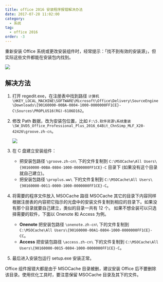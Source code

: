 ```yaml
---
title: office 2016 安装程序报错解决办法
date: 2017-07-28 11:02:00
category:
  - 系统
tag:
  - office 2016
order: -3
---
```


重新安装 Office 系统或更改安装组件时，经常提示：「找不到有效的安装源」，但实际这些文件都能在安装包内找到。

![](https://pic3.zhimg.com/v2-85bd2a49a47ee6d0c8eade7b3c249516_r.jpg)

## 解决方法

1. 打开 regedit.exe，在注册表中找到路径 `计算机\HKEY_LOCAL_MACHINE\SOFTWARE\Microsoft\Office\Delivery\SourceEngine\Downloads\{90160000-00BA-0804-1000-0000000FF1CE}-C\Sources\PROPLUS16(RG)-6186D162`。

2. 修改 Path 数据，改为安装包位置，比如 `F:\5.软件资源\系统重装\SW_DVD5_Office_Professional_Plus_2016_64Bit_ChnSimp_MLF_X20-42426\groove.zh-cn`。

   ![](https://pic3.zhimg.com/v2-650ede86dd191a8f0a1cd6e9b815377a_r.jpg)

3. 在 C 盘建立安装组件：

   - 把安装包路径 `\groove.zh-cn\` 下的文件复制到 `C:\MSOCache\All Users\{90160000-00BA-0804-1000-0000000FF1CE}-C` 目录下 (如果没有这个目录就自己建立)。
   - 把安装包路径 `\proplus.ww\` 下的文件复制到 `C:\MSOCache\All Users\{90160000-0011-0000-1000-0000000FF1CE}-C`。

4. 将需要的程序文件放入 MSOCache 路径
   MSOCache 其它的目录下内容同样根据注册表的内容把它指示的光盘中的安装文件复制到相应的目录下。如果没有那个目录就要自己建立，类似的目录一共有 12 个。
   如果不想全装可以只选择需要的软件，下面以 Onenote 和 Access 为例。

   - **Onenote** 把安装包路径 `\onenote.zh-cn\` 下的文件复制到 `C:\MSOCache\All Users\{90160000-00A1-0804-1000-0000000FF1CE}-CC`。
   - **Access** 把安装包路径 `\access.zh-cn\` 下的文件复制到 `C:\MSOCache\All Users\{90160000-0015-0804-1000-0000000FF1CE}-C`。

5. 最后进入安装包运行 setup.exe 安装正常。

Office 组件报错大都是由于 MSOCache 目录被删，建议安装 Office 后不要删除该目录。使用优化工具时，要注意保留 MSOCache 目录及其下的文件。
